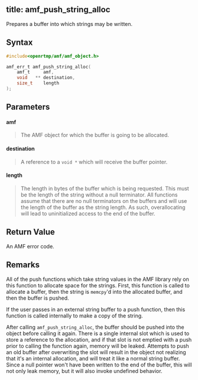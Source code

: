 title: amf_push_string_alloc
--------------------------

Prepares a buffer into which strings may be written.

## Syntax ##

```c
#include<openrtmp/amf/amf_object.h>

amf_err_t amf_push_string_alloc( 
	amf_t     amf, 
	void   ** destination, 
	size_t    length 
);
```

## Parameters ##
#### amf ####
> The AMF object for which the buffer is going to be allocated.

#### destination ####
> A reference to a `void *` which will receive the buffer pointer.

#### length ####
> The length in bytes of the buffer which is being requested. This must be the length of the string without a null terminator. All functions assume that there are no null terminators on the buffers and will use the length of the buffer as the string length. As such, overallocating will lead to uninitialized access to the end of the buffer.

## Return Value ##
An AMF error code.

## Remarks ##
All of the push functions which take string values in the AMF library rely on this function to allocate space for the strings. First, this function is called to allocate a buffer, then the string is `memcpy`'d into the allocated buffer, and then the buffer is pushed.

If the user passes in an external string buffer to a push function, then this function is called internally to make a copy of the string.

After calling `amf_push_string_alloc`, the buffer should be pushed into the object before calling it again. There is a single internal slot which is used to store a reference to the allocation, and if that slot is not emptied with a push prior to calling the function again, memory will be leaked. Attempts to push an old buffer after overwriting the slot will result in the object not realizing that it's an internal allocation, and will treat it like a normal string buffer. Since a null pointer won't have been written to the end of the buffer, this will not only leak memory, but it will also invoke undefined behavior.